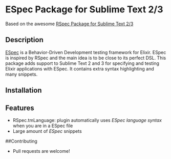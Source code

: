 # ESpec Package for Sublime Text 2/3

Based on the awesome [RSpec Package for Sublime Text 2/3](https://github.com/SublimeText/RSpec)

## Description

[ESpec](https://github.com/antonmi/espec) is a Behavior-Driven Development testing framework for Elixir.
ESpec is inspired by RSpec and the main idea is to be close to its perfect DSL.
This package adds support to Sublime Text 2 and 3 for specifying and testing Elixir applications with ESpec.
It contains extra syntax highlighting and many snippets.

## Installation

<!-- Recommended: install via [Package Control][package-control].

Alternative (especially if you want to develop the package further): Clone (your fork of) the repository into your Sublime Text Packages directory.

[package-control]: https://sublime.wbond.net/ -->

## Features

* RSpec.tmLanguage: plugin automatically uses *ESpec language syntax* when you are in a ESpec file
* Large amount of *ESpec* snippets

##Contributing

* Pull requests are welcome!
